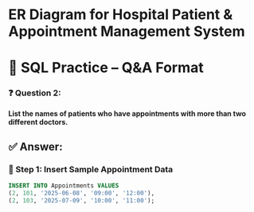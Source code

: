 # ER Diagram for Hospital Patient & Appointment Management System

# 🧠 SQL Practice – Q&A Format

### ❓ Question 2:

**List the names of patients who have appointments with more than two different doctors.**


## ✅ Answer:

### 🔸 Step 1: Insert Sample Appointment Data

```sql
INSERT INTO Appointments VALUES
(2, 101, '2025-06-08', '09:00', '12:00'),
(2, 103, '2025-07-09', '10:00', '11:00');
```
